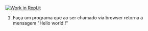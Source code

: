 [![Work in Repl.it](https://classroom.github.com/assets/work-in-replit-14baed9a392b3a25080506f3b7b6d57f295ec2978f6f33ec97e36a161684cbe9.svg)](https://classroom.github.com/online_ide?assignment_repo_id=4732923&assignment_repo_type=AssignmentRepo)
1) Faça um programa que ao ser chamado via browser retorna a mensagem "Hello world !"